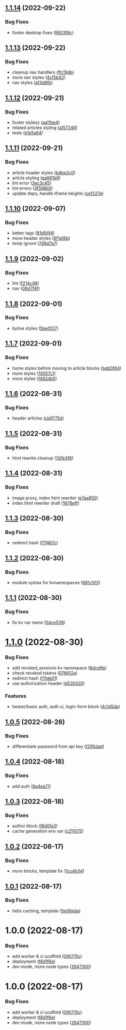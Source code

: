 ## [1.1.14](https://github.com/hlxsites/tmg-ucm/compare/v1.1.13...v1.1.14) (2022-09-22)


### Bug Fixes

* footer desktop fixes ([9503f8c](https://github.com/hlxsites/tmg-ucm/commit/9503f8cabe1fa1cffe0d3462b1b550d88b6f4f2d))

## [1.1.13](https://github.com/hlxsites/tmg-ucm/compare/v1.1.12...v1.1.13) (2022-09-22)


### Bug Fixes

* cleanup nav handlers ([ffc19db](https://github.com/hlxsites/tmg-ucm/commit/ffc19db402c9b4f190daa6e479df65c37b7a50c5))
* more nav styles ([4cf5b42](https://github.com/hlxsites/tmg-ucm/commit/4cf5b423674a5dcce4ca8f7b98fd224f97e04a87))
* nav styles ([af3d8fb](https://github.com/hlxsites/tmg-ucm/commit/af3d8fb0f5b667fcec01b5329cdd74e7995dab0f))

## [1.1.12](https://github.com/hlxsites/tmg-ucm/compare/v1.1.11...v1.1.12) (2022-09-21)


### Bug Fixes

* footer stylesz ([aa11be4](https://github.com/hlxsites/tmg-ucm/commit/aa11be4b1a913a375fe987ed7a5cecff2fa81e0c))
* related articles styling ([a157248](https://github.com/hlxsites/tmg-ucm/commit/a1572487acf714bdefb364418d5d72339b1e474c))
* tests ([e1e5a64](https://github.com/hlxsites/tmg-ucm/commit/e1e5a64bbd7c0b7e52628ff72f26e76d3ce2f1d5))

## [1.1.11](https://github.com/hlxsites/tmg-ucm/compare/v1.1.10...v1.1.11) (2022-09-21)


### Bug Fixes

* article header styles ([b4be2c0](https://github.com/hlxsites/tmg-ucm/commit/b4be2c0da09be5c9e69823a839ae6d838048d56a))
* article styling ([ea661b9](https://github.com/hlxsites/tmg-ucm/commit/ea661b9cc1292531adde002844f4d5d1f73ac6da))
* lint error ([3ec3c45](https://github.com/hlxsites/tmg-ucm/commit/3ec3c459393db6a12f2d6413f92a4bb66e3fd1af))
* lint errors ([3f598b5](https://github.com/hlxsites/tmg-ucm/commit/3f598b5d3a8be87cfed7af689128d166f44bb7be))
* update deps, handle iframe heights ([cef227e](https://github.com/hlxsites/tmg-ucm/commit/cef227efc4b15dcbf9e770381b65b3fa4c0492ae))

## [1.1.10](https://github.com/hlxsites/tmg-ucm/compare/v1.1.9...v1.1.10) (2022-09-07)


### Bug Fixes

* better tags ([81d94f4](https://github.com/hlxsites/tmg-ucm/commit/81d94f441d1d1af5b3b8dc1dfdc17f325b6731a5))
* more header styles ([6f1a16b](https://github.com/hlxsites/tmg-ucm/commit/6f1a16bc52ff2bfebdf788be79c24c63d8217e26))
* temp ignore ([749d7a7](https://github.com/hlxsites/tmg-ucm/commit/749d7a7a33a0185c9fd1dad8737814f1ef067f72))

## [1.1.9](https://github.com/hlxsites/tmg-ucm/compare/v1.1.8...v1.1.9) (2022-09-02)


### Bug Fixes

* lint ([f214c46](https://github.com/hlxsites/tmg-ucm/commit/f214c460438229f46c1189aedb1c6f6ad15fa903))
* nav ([0847f4f](https://github.com/hlxsites/tmg-ucm/commit/0847f4fd58b0b814d805945c4ef0e6226e3084e2))

## [1.1.8](https://github.com/hlxsites/tmg-ucm/compare/v1.1.7...v1.1.8) (2022-09-01)


### Bug Fixes

* byline styles ([5be0f27](https://github.com/hlxsites/tmg-ucm/commit/5be0f274b8ddddf2280ef3f780d66ec210290200))

## [1.1.7](https://github.com/hlxsites/tmg-ucm/compare/v1.1.6...v1.1.7) (2022-09-01)


### Bug Fixes

* home styles before moving to article blocks ([bdd3f64](https://github.com/hlxsites/tmg-ucm/commit/bdd3f64d0bb761942bd10a7e5ab340eb72853f0c))
* more styles ([10057c1](https://github.com/hlxsites/tmg-ucm/commit/10057c1e89aae3fcc0f603650bec4a7fe79e3c7b))
* more styles ([f482db5](https://github.com/hlxsites/tmg-ucm/commit/f482db585063935b563eda30e9d19155508e1205))

## [1.1.6](https://github.com/hlxsites/tmg-ucm/compare/v1.1.5...v1.1.6) (2022-08-31)


### Bug Fixes

* header articles ([cb9775d](https://github.com/hlxsites/tmg-ucm/commit/cb9775d7991a86ca1dffe5c5b0d72a64b6edbce0))

## [1.1.5](https://github.com/hlxsites/tmg-ucm/compare/v1.1.4...v1.1.5) (2022-08-31)


### Bug Fixes

* html rewrite cleanup ([7d1b3f6](https://github.com/hlxsites/tmg-ucm/commit/7d1b3f60069572decb298590c0bd326363fd30f6))

## [1.1.4](https://github.com/hlxsites/tmg-ucm/compare/v1.1.3...v1.1.4) (2022-08-31)


### Bug Fixes

* image proxy, index html rewriter ([e7ae850](https://github.com/hlxsites/tmg-ucm/commit/e7ae850f49f032ba778f238a5abcb6defdc4db1d))
* index html rewriter draft ([1676eff](https://github.com/hlxsites/tmg-ucm/commit/1676eff0a747a402f3230bf7961cf3f441cdfb5d))

## [1.1.3](https://github.com/hlxsites/tmg-ucm/compare/v1.1.2...v1.1.3) (2022-08-30)


### Bug Fixes

* redirect hash ([f7f467c](https://github.com/hlxsites/tmg-ucm/commit/f7f467c6d45f054674d2f193e49cda2afd299418))

## [1.1.2](https://github.com/hlxsites/tmg-ucm/compare/v1.1.1...v1.1.2) (2022-08-30)


### Bug Fixes

* module syntax for kvnamespaces ([681c5f3](https://github.com/hlxsites/tmg-ucm/commit/681c5f3694747969fd6306c04c2d0030f566eeef))

## [1.1.1](https://github.com/hlxsites/tmg-ucm/compare/v1.1.0...v1.1.1) (2022-08-30)


### Bug Fixes

* fix kv var name ([54ce539](https://github.com/hlxsites/tmg-ucm/commit/54ce539adf64f2eff6cd926881d0ce68d05dbbc2))

# [1.1.0](https://github.com/hlxsites/tmg-ucm/compare/v1.0.5...v1.1.0) (2022-08-30)


### Bug Fixes

* add revoked_sessions kv namespace ([6dceffe](https://github.com/hlxsites/tmg-ucm/commit/6dceffe1b32c6a425bf5fe0bb5eaec147bc83d36))
* check revoked tokens ([076612a](https://github.com/hlxsites/tmg-ucm/commit/076612a750469e65004ef9b06cf19ae3c2bcd2d5))
* redirect hash ([f11de01](https://github.com/hlxsites/tmg-ucm/commit/f11de015cd21b1d445a4f25e323d616f481e6306))
* use authorization header ([d535320](https://github.com/hlxsites/tmg-ucm/commit/d535320102ba5de8ad07edc20ab87304d8c0c5a8))


### Features

* bearer/basic auth, auth ui, login-form block ([4c1d5da](https://github.com/hlxsites/tmg-ucm/commit/4c1d5daeeb8f5a66debd9f82578f17cbf7bad98a))

## [1.0.5](https://github.com/hlxsites/tmg-ucm/compare/v1.0.4...v1.0.5) (2022-08-26)


### Bug Fixes

* differentiate password from api key ([f295dad](https://github.com/hlxsites/tmg-ucm/commit/f295dad651ecd4a146d47c257edcc2bad4ff79e4))

## [1.0.4](https://github.com/hlxsites/tmg-ucm/compare/v1.0.3...v1.0.4) (2022-08-18)


### Bug Fixes

* add auth ([8a4ea71](https://github.com/hlxsites/tmg-ucm/commit/8a4ea717d977f043da16e23ca539b3d92df5160e))

## [1.0.3](https://github.com/hlxsites/tmg-ucm/compare/v1.0.2...v1.0.3) (2022-08-18)


### Bug Fixes

* author block ([f8d0fa3](https://github.com/hlxsites/tmg-ucm/commit/f8d0fa32e74edfb51c9ac97e43d6761c94db4059))
* cache generation env var ([c211075](https://github.com/hlxsites/tmg-ucm/commit/c211075555bbb47058048221158ab7da4dea93ee))

## [1.0.2](https://github.com/hlxsites/tmg-ucm/compare/v1.0.1...v1.0.2) (2022-08-17)


### Bug Fixes

* more blocks, template fix ([1cc4b34](https://github.com/hlxsites/tmg-ucm/commit/1cc4b3490a5f86b132a85ec4f6beb3b9740cc975))

## [1.0.1](https://github.com/hlxsites/tmg-ucm/compare/v1.0.0...v1.0.1) (2022-08-17)


### Bug Fixes

* helix caching, template ([5e09eda](https://github.com/hlxsites/tmg-ucm/commit/5e09eda36dc40af89d9cd43c7aeba12ffdd61e5a))

# 1.0.0 (2022-08-17)


### Bug Fixes

* add worker & ci scaffold ([090715c](https://github.com/hlxsites/tmg-ucm/commit/090715c8609bfbed024294ad84f4f860cf9bacf6))
* deployment ([f8d1f6e](https://github.com/hlxsites/tmg-ucm/commit/f8d1f6eeab969307a13108b1ebe1dda8034388e8))
* dev mode, more node types ([2847300](https://github.com/hlxsites/tmg-ucm/commit/2847300c145e509199dd482876abeb58f795399a))

# 1.0.0 (2022-08-17)


### Bug Fixes

* add worker & ci scaffold ([090715c](https://github.com/hlxsites/tmg-ucm/commit/090715c8609bfbed024294ad84f4f860cf9bacf6))
* deployment ([f8d1f6e](https://github.com/hlxsites/tmg-ucm/commit/f8d1f6eeab969307a13108b1ebe1dda8034388e8))
* dev mode, more node types ([2847300](https://github.com/hlxsites/tmg-ucm/commit/2847300c145e509199dd482876abeb58f795399a))

